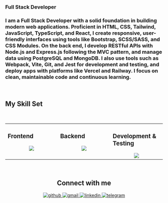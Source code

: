 
### Full Stack Developer
### I am a Full Stack Developer with a solid foundation in building modern web applications. Proficient in HTML, CSS, Tailwind, JavaScript, TypeScript, and React, I create responsive, user-friendly interfaces using tools like Bootstrap, SCSS/SASS, and CSS Modules. On the back end, I develop RESTful APIs with Node.js and Express.js following the MVC pattern, and manage data using PostgreSQL and MongoDB. I also use tools such as Webpack, Vite, Git, and Jest for development and testing, and deploy apps with platforms like Vercel and Railway. I focus on clean, maintainable code and continuous learning.
<br/>

## My Skill Set

<br/>

<table><tr><td valign="top" width="33%">
    
### Frontend  
<div align="center">  
<img src="https://skillicons.dev/icons?i=bootstrap,tailwind,html,css,javascript,ts,jquery,react,redux,sass&perline=5" />
</div>

</td><td valign="top" width="33%">

### Backend  
<div align="center">  
<img src="https://skillicons.dev/icons?i=nodejs,ts,express,postgres,mongodb,pug&perline=5" />
</div>

</td><td valign="top" width="33%">

### Development & Testing  
<div align="center">  
<img src="https://skillicons.dev/icons?i=jest,cypress,git,github,postman,vite,webpack,vscode&perline=5" />
</div>

</td></tr></table>  

<br/>  



<div align="center">
    <h2>Connect with me  </h2>
    <a href="https://github.com/vtitov90" target="_blank">
      <img src="https://img.shields.io/badge/github-%2324292e.svg?&style=for-the-badge&logo=github&logoColor=white" alt="github" />
    </a>
    <a href="mailto:valeriytitov90@gmail.com">
      <img src="https://img.shields.io/badge/Gmail-333333?style=for-the-badge&logo=gmail&logoColor=red" alt="gmail" />
    </a>
    <a href="https://www.linkedin.com/in/valeriy-titov-a209b3312/" target="_blank">
      <img src="https://img.shields.io/badge/linkedin-%231E77B5.svg?&style=for-the-badge&logo=linkedin&logoColor=white" alt="linkedin" />
    </a>
    <a href="https://t.me/valery_tit0v">
      <img src="https://img.shields.io/badge/telegram-0077B5?style=for-the-badge&logo=telegram&logoColor=white" alt="telegram" />
    </a>

</div>  

<br/>


